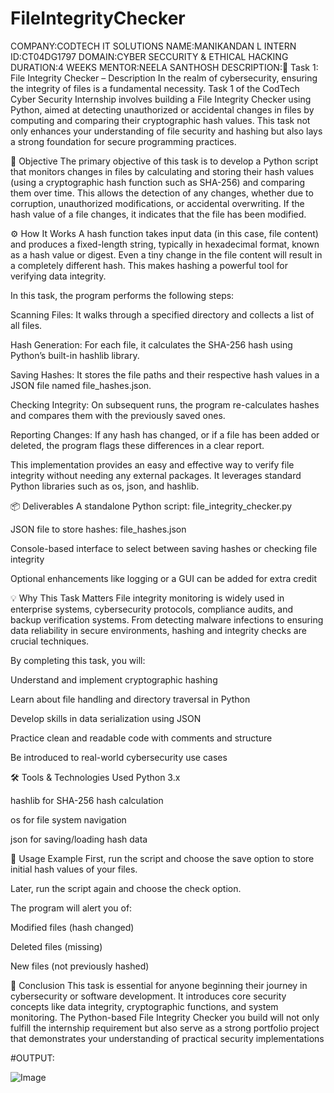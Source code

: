 # FileIntegrityChecker

COMPANY:CODTECH IT SOLUTIONS
NAME:MANIKANDAN L
INTERN ID:CT04DG1797
DOMAIN:CYBER SECCURITY & ETHICAL HACKING
DURATION:4 WEEKS
MENTOR:NEELA SANTHOSH
DESCRIPTION:📝 Task 1: File Integrity Checker – Description
In the realm of cybersecurity, ensuring the integrity of files is a fundamental necessity. Task 1 of the CodTech Cyber Security Internship involves building a File Integrity Checker using Python, aimed at detecting unauthorized or accidental changes in files by computing and comparing their cryptographic hash values. This task not only enhances your understanding of file security and hashing but also lays a strong foundation for secure programming practices.

🔐 Objective
The primary objective of this task is to develop a Python script that monitors changes in files by calculating and storing their hash values (using a cryptographic hash function such as SHA-256) and comparing them over time. This allows the detection of any changes, whether due to corruption, unauthorized modifications, or accidental overwriting. If the hash value of a file changes, it indicates that the file has been modified.

⚙️ How It Works
A hash function takes input data (in this case, file content) and produces a fixed-length string, typically in hexadecimal format, known as a hash value or digest. Even a tiny change in the file content will result in a completely different hash. This makes hashing a powerful tool for verifying data integrity.

In this task, the program performs the following steps:

Scanning Files: It walks through a specified directory and collects a list of all files.

Hash Generation: For each file, it calculates the SHA-256 hash using Python’s built-in hashlib library.

Saving Hashes: It stores the file paths and their respective hash values in a JSON file named file_hashes.json.

Checking Integrity: On subsequent runs, the program re-calculates hashes and compares them with the previously saved ones.

Reporting Changes: If any hash has changed, or if a file has been added or deleted, the program flags these differences in a clear report.

This implementation provides an easy and effective way to verify file integrity without needing any external packages. It leverages standard Python libraries such as os, json, and hashlib.

📦 Deliverables
A standalone Python script: file_integrity_checker.py

JSON file to store hashes: file_hashes.json

Console-based interface to select between saving hashes or checking file integrity

Optional enhancements like logging or a GUI can be added for extra credit

💡 Why This Task Matters
File integrity monitoring is widely used in enterprise systems, cybersecurity protocols, compliance audits, and backup verification systems. From detecting malware infections to ensuring data reliability in secure environments, hashing and integrity checks are crucial techniques.

By completing this task, you will:

Understand and implement cryptographic hashing

Learn about file handling and directory traversal in Python

Develop skills in data serialization using JSON

Practice clean and readable code with comments and structure

Be introduced to real-world cybersecurity use cases

🛠️ Tools & Technologies Used
Python 3.x

hashlib for SHA-256 hash calculation

os for file system navigation

json for saving/loading hash data

📁 Usage Example
First, run the script and choose the save option to store initial hash values of your files.

Later, run the script again and choose the check option.

The program will alert you of:

Modified files (hash changed)

Deleted files (missing)

New files (not previously hashed)

🏁 Conclusion
This task is essential for anyone beginning their journey in cybersecurity or software development. It introduces core security concepts like data integrity, cryptographic functions, and system monitoring. The Python-based File Integrity Checker you build will not only fulfill the internship requirement but also serve as a strong portfolio project that demonstrates your understanding of practical security implementations


#OUTPUT:

![Image](https://github.com/user-attachments/assets/4661f056-fb26-4b02-9116-1aebe9a32b62)
